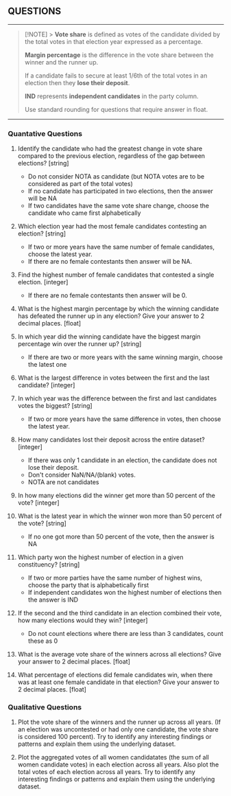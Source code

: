 ## QUESTIONS

---

> [!NOTE] > **Vote share** is defined as votes of the candidate divided by the total votes in that election year expressed as a percentage.
>
> **Margin percentage** is the difference in the vote share between the winner and the runner up.
>
> If a candidate fails to secure at least 1/6th of the total votes in an election then they **lose their deposit**.
>
> **IND** represents **independent candidates** in the party column.
>
> Use standard rounding for questions that require answer in float.

---

### Quantative Questions

1. Identify the candidate who had the greatest change in vote share compared to the previous election,
   regardless of the gap between elections? [string]

   - Do not consider NOTA as candidate (but NOTA votes are to be considered as part of the total votes)
   - If no candidate has participated in two elections, then the answer will be NA
   - If two candidates have the same vote share change, choose the candidate who came first alphabetically

2. Which election year had the most female candidates contesting an election? [string]

   - If two or more years have the same number of female candidates, choose the latest year.
   - If there are no female contestants then answer will be NA.

3. Find the highest number of female candidates that contested a single election. [integer]

   - If there are no female contestants then answer will be 0.

4. What is the highest margin percentage by which the winning candidate has defeated the runner up in any election?
   Give your answer to 2 decimal places. [float]

5. In which year did the winning candidate have the biggest margin percentage win over the runner up? [string]

   - If there are two or more years with the same winning margin, choose the latest one

6. What is the largest difference in votes between the first and the last candidate? [integer]

7. In which year was the difference between the first and last candidates votes the biggest? [string]

   - If two or more years have the same difference in votes, then choose the latest year.

8. How many candidates lost their deposit across the entire dataset? [integer]

   - If there was only 1 candidate in an election, the candidate does not lose their deposit.
   - Don't consider NaN/NA/(blank) votes.
   - NOTA are not candidates

9. In how many elections did the winner get more than 50 percent of the vote? [integer]

10. What is the latest year in which the winner won more than 50 percent of the vote? [string]

    - If no one got more than 50 percent of the vote, then the answer is NA

11. Which party won the highest number of election in a given constituency? [string]

    - If two or more parties have the same number of highest wins, choose the party that is alphabetically first
    - If independent candidates won the highest number of elections then the answer is IND

12. If the second and the third candidate in an election combined their vote, how many elections would they win? [integer]

    - Do not count elections where there are less than 3 candidates, count these as 0

13. What is the average vote share of the winners across all elections? Give your answer to 2 decimal places. [float]

14. What percentage of elections did female candidates win, when there was at least one female candidate in that election? Give your answer to 2 decimal places. [float]

### Qualitative Questions

1. Plot the vote share of the winners and the runner up across all years. (If an election was uncontested or had only one candidate, the vote share is considered 100 percent). Try to identify any interesting findings or patterns and explain them using the underlying dataset.

2. Plot the aggregated votes of all women candidatates (the sum of all women candidate votes) in each election across all years. Also plot the total votes of each election across all years. Try to identify any interesting findings or patterns and explain them using the underlying dataset.
